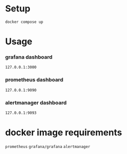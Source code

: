 # Setup


`docker compose up`

# Usage

### grafana dashboard
`127.0.0.1:3000`

### prometheus dashboard
`127.0.0.1:9090`

### alertmanager dashboard
`127.0.0.1:9093`

# docker image requirements

`prometheus`
`grafana/grafana`
`alertmanager`
